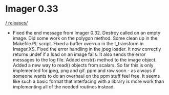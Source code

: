 # Imager 0.33

[ / ](..) [releases/](./)

- Fixed the end message from Imager 0.32.  Destroy called  on an empty image.  Did some work on the polygon method.    Some clean up in the Makefile.PL script.  Fixed a buffer  overrun in the t_transform in Imager.XS.  Fixed the   error handling in the jpeg loader.  It now correctly  returns undef if a load on an image fails.  It also   sends the error messages to the log file.  Added errstr()  method to the image object.  Added a new way to read()  objects from scalars.  So far this is only implemented for  jpeg, png and gif.  ppm and raw soon - as always if someone  wants to do an overhaul on the ppm stuff feel free.  It seems  like such a basic format that interfacing with a library is more  work than implementing all of the needed routines instead.